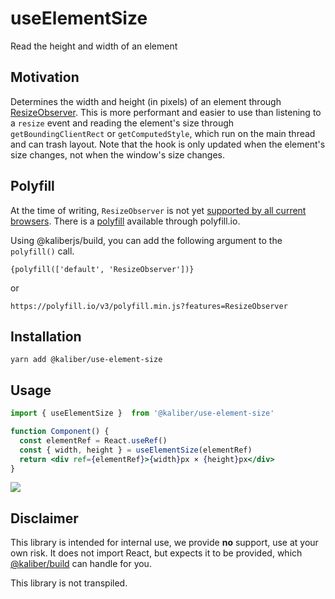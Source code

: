 # useElementSize
Read the height and width of an element

## Motivation
Determines the width and height (in pixels) of an element through [ResizeObserver](https://developer.mozilla.org/en-US/docs/Web/API/ResizeObserver). This is more performant and easier to use than listening to a `resize` event and reading the element's size through `getBoundingClientRect` or `getComputedStyle`, which run on the main thread and can trash layout. Note that the hook is only updated when the element's size changes, not when the window's size changes.

## Polyfill
At the time of writing, `ResizeObserver` is not yet [supported by all current browsers](https://developer.mozilla.org/en-US/docs/Web/API/ResizeObserver#Browser_compatibility). There is a [polyfill](https://www.npmjs.com/package/resize-observer-polyfill) available through polyfill.io.

Using @kaliberjs/build, you can add the following argument to the `polyfill()` call.
```
{polyfill(['default', 'ResizeObserver'])}
```

or
```
https://polyfill.io/v3/polyfill.min.js?features=ResizeObserver
```

## Installation

```
yarn add @kaliber/use-element-size
```

## Usage
```jsx
import { useElementSize }  from '@kaliber/use-element-size'

function Component() {
  const elementRef = React.useRef()
  const { width, height } = useElementSize(elementRef)
  return <div ref={elementRef}>{width}px × {height}px</div>
}
```

![](https://media.giphy.com/media/GFFZmiHkm6h9u/source.gif)

## Disclaimer
This library is intended for internal use, we provide __no__ support, use at your own risk. It does not import React, but expects it to be provided, which [@kaliber/build](https://kaliberjs.github.io/build/) can handle for you.

This library is not transpiled.
